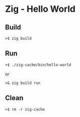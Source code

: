# Zig - Hello World

## Build

```
>$ zig build
```

## Run

```
>$ ./zig-cache/bin/hello-world
```

or

```
>& zig build run
```

## Clean

```
>$ rm -r zig-cache
```

